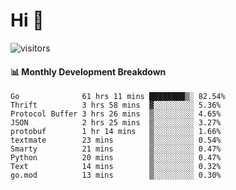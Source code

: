 # Hi 👋
 
![visitors](https://visitor-badge.glitch.me/badge?page_id=sorcererxw.sorcererx)

#### 📊 Monthly Development Breakdown

<!--START_SECTION:waka-->
```text
Go              61 hrs 11 mins ████████▒░ 82.54%
Thrift          3 hrs 58 mins  ▓░░░░░░░░░ 5.36%
Protocol Buffer 3 hrs 26 mins  ▒░░░░░░░░░ 4.65%
JSON            2 hrs 25 mins  ▒░░░░░░░░░ 3.27%
protobuf        1 hr 14 mins   ▒░░░░░░░░░ 1.66%
textmate        23 mins        ▒░░░░░░░░░ 0.54%
Smarty          21 mins        ▒░░░░░░░░░ 0.47%
Python          20 mins        ▒░░░░░░░░░ 0.47%
Text            14 mins        ▒░░░░░░░░░ 0.32%
go.mod          13 mins        ▒░░░░░░░░░ 0.30%
```
<!--END_SECTION:waka-->

